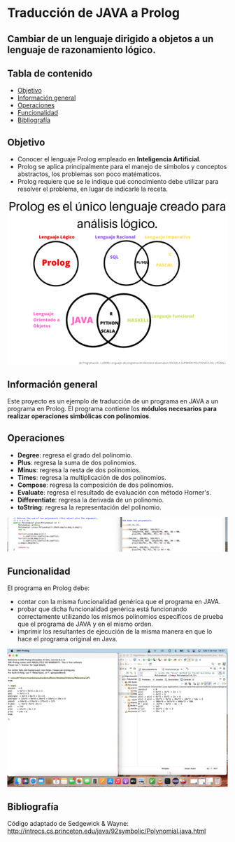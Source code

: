 # Traducción de JAVA a Prolog
## Cambiar de un lenguaje dirigido a objetos a un lenguaje de razonamiento lógico.

## Tabla de contenido

- [Objetivo](#Objetivo)
- [Información general](#información-general)
- [Operaciones](#operaciones) 
- [Funcionalidad](#Funcionalidad)
- [Bibliografía](#bibliografía)

## Objetivo

- Conocer el lenguaje Prolog empleado en **Inteligencia Artificial**.
- Prolog se aplica principalmente para el manejo de símbolos y conceptos abstractos, los problemas son poco matématicos.
- Prolog requiere que se le indique qué conocimiento debe utilizar para resolver el problema, en lugar de indicarle la receta. 


![Upload diagrama](https://github.com/victoriaordoricapardo/Traduccion-de-Java-a-Prolog/blob/master/DiagramaLenguajes.png)


## Información general

Este proyecto es un ejemplo de traducción de un programa en JAVA a un programa en Prolog. El programa contiene los **módulos necesarios para realizar operaciones simbólicas con polinomios**.


## Operaciones

- **Degree**: regresa el grado del polinomio.
- **Plus**: regresa la suma de dos polinomios.
- **Minus**: regresa la resta de dos polinomios.
- **Times**: regresa la multiplicación de dos polinomios.
- **Compose**: regresa la composición de dos polinomios.
- **Evaluate**: regresa el resultado de evaluación con método Horner's.
- **Differentiate**: regresa la derivada de un polinomio.
- **toString**: regresa la representación del polinomio.

![Upload comparación](https://github.com/victoriaordoricapardo/Traduccion-de-Java-a-Prolog/blob/master/plus.png)



## Funcionalidad
El programa en Prolog debe:
- contar con la misma funcionalidad genérica que el programa en JAVA.
- probar que dicha funcionalidad genérica está funcionando correctamente utilizando los mismos polinomios específicos de prueba que el programa de JAVA y en el mismo orden.
- imprimir los resultantes de ejecución de la misma manera en que lo hace el programa original en Java.

![Upload comparación](https://github.com/victoriaordoricapardo/Traduccion-de-Java-a-Prolog/blob/master/fotoComparación.png)

## Bibliografía
Código adaptado de Sedgewick & Wayne: http://introcs.cs.princeton.edu/java/92symbolic/Polynomial.java.html


